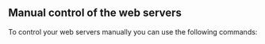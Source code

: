 <!-- usedin: [ _legacy_docker/AddOns/custom-web-servers.md, _maestro/AddOns/custom-web-servers.md, _node/addons/custom-web-servers.md, _rails/AddOns/custom-web-servers.md] -->


## Manual control of the web servers

To control your web servers manually you can use the following commands:

